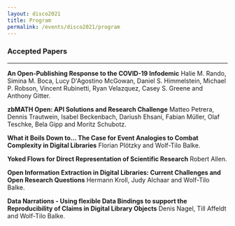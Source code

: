 ```yaml
---
layout: disco2021
title: Program
permalink: /events/disco2021/program
---
```

### Accepted Papers
---

**An Open-Publishing Response to the COVID-19 Infodemic** Halie M. Rando, Simina M. Boca, Lucy D'Agostino McGowan, Daniel S. Himmelstein, Michael P. Robson, Vincent Rubinetti, Ryan Velazquez, Casey S. Greene and Anthony Gitter. 

**zbMATH Open: API Solutions and Research Challenge** Matteo Petrera, Dennis Trautwein, Isabel Beckenbach, Dariush Ehsani, Fabian Müller, Olaf Teschke, Bela Gipp and Moritz Schubotz.

**What it Boils Down to... The Case for Event Analogies to Combat Complexity in Digital Libraries** Florian Plötzky and Wolf-Tilo Balke.

**Yoked Flows for Direct Representation of Scientific Research** Robert Allen. 

**Open Information Extraction in Digital Libraries: Current Challenges and Open Research Questions** Hermann Kroll, Judy Alchaar and Wolf-Tilo Balke.

**Data Narrations - Using flexible Data Bindings to support the Reproducibility of Claims in Digital Library Objects** Denis Nagel, Till Affeldt and Wolf-Tilo Balke.

